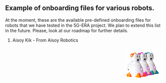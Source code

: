 ## Example of onboarding files for various robots.

At the moment, these are the available pre-defined onboarding files for robots that we have tested in the 5G-ERA project. We plan to extend this list in the future. Please, look at our roadmap for further details.

1) Aisoy Kik - From Aisoy Robotics  
 <p align="left">
  <img src="img/Aisoy.png" height="100rm" align="right" alt="Middleware architecture"/>
</p>


